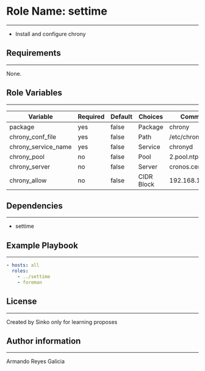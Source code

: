 # Role Name:  settime
***
* Install and configure chrony

## Requirements
***
None.

## Role Variables
***
|Variable           |Required|Default|Choices   |Comments           |
|-------------------|--------|-------|----------|-------------------|
|package            |yes     |false  |Package   |chrony             |
|chrony_conf_file   |yes     |false  |Path      |/etc/chrony.conf   |
|chrony_service_name|yes     |false  |Service   |chronyd            |
|chrony_pool        |no      |false  |Pool      |2.pool.ntp.org     |
|chrony_server      |no      |false  |Server    |cronos.cenam.mx    |
|chrony_allow       |no      |false  |CIDR Block|192.168.100.0/24   |


## Dependencies
***
* settime

## Example Playbook
***
```yaml
- hosts: all
  roles:
    - ../settime
    - foreman
```
## License
***
Created by Sinko only for learning proposes
## Author information
***
Armando Reyes Galicia
